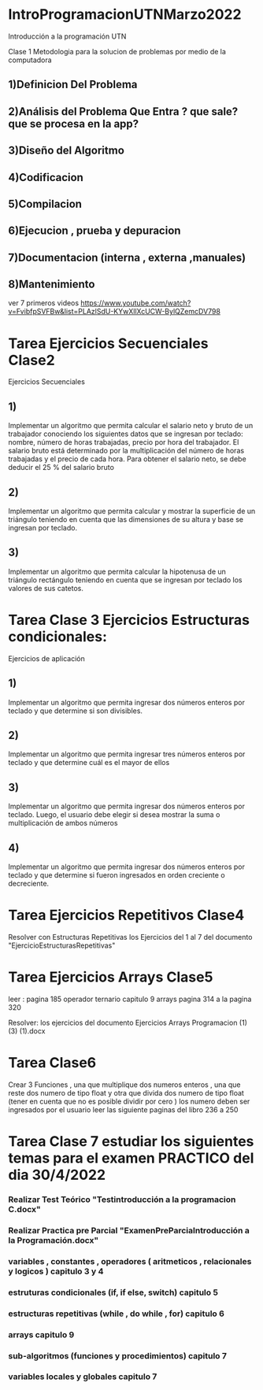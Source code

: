 # IntroProgramacionUTNMarzo2022
Introducción a la programación UTN

Clase 1
	Metodologia para la solucion de problemas por medio de la computadora

## 1)Definicion Del Problema
## 2)Análisis del Problema Que Entra ? que sale? que se procesa en la app?
## 3)Diseño del Algoritmo 
## 4)Codificacion
## 5)Compilacion
## 6)Ejecucion , prueba y depuracion
## 7)Documentacion (interna , externa  ,manuales)
## 8)Mantenimiento 

ver 7 primeros videos https://www.youtube.com/watch?v=FvibfpSVFBw&list=PLAzlSdU-KYwXllXcUCW-BylQZemcDV798

# Tarea Ejercicios Secuenciales Clase2 
Ejercicios Secuenciales 

## 1)
Implementar un algoritmo que permita calcular el salario neto y bruto 
de un trabajador conociendo los siguientes datos que se ingresan por 
teclado: nombre, número de horas trabajadas, precio por hora del 
trabajador. El salario bruto está determinado por la multiplicación del 
número de horas trabajadas y el precio de cada hora. Para obtener el 
salario neto, se debe deducir el 25 % del salario bruto

## 2) 
Implementar un algoritmo que permita calcular y mostrar la superficie 
de un triángulo teniendo en cuenta que las dimensiones de su altura y base 
se ingresan por teclado.

## 3)
Implementar un algoritmo que permita calcular la hipotenusa de un 
triángulo rectángulo teniendo en cuenta que se ingresan por teclado los 
valores de sus catetos.


# Tarea Clase 3 Ejercicios Estructuras condicionales:

Ejercicios de aplicación

## 1)
Implementar un algoritmo que permita ingresar dos números enteros 
por teclado y que determine si son divisibles.

## 2)
Implementar un algoritmo que permita ingresar tres números enteros 
por teclado y que determine cuál es el mayor de ellos

## 3) 
Implementar un algoritmo que permita ingresar dos números enteros 
por teclado. Luego, el usuario debe elegir si desea mostrar la suma o 
multiplicación de ambos números


## 4)
Implementar un algoritmo que permita ingresar dos números enteros 
por teclado y que determine si fueron ingresados en orden creciente o 
decreciente.

# Tarea Ejercicios Repetitivos Clase4 
Resolver con Estructuras Repetitivas los Ejercicios del 1 al 7 del documento "EjercicioEstructurasRepetitivas"  

# Tarea Ejercicios Arrays Clase5 
leer :
pagina 185 operador ternario
capitulo 9 arrays pagina 314 a la pagina 320

Resolver: los ejercicios del documento Ejercicios Arrays Programacion (1) (3) (1).docx

# Tarea Clase6 
Crear 3 Funciones , una que multiplique dos numeros enteros , una que reste dos numero de tipo float y otra que divida dos numero de tipo float  (tener en cuenta que no es posible dividir por cero )
los numero deben ser ingresados por el usuario 
leer las siguiente paginas del libro 236 a 250

# Tarea Clase 7 estudiar los siguientes temas para el examen PRACTICO del dia 30/4/2022
 ### Realizar Test Teórico "Testintroducción a la programacion C.docx"
 ### Realizar Practica pre Parcial "ExamenPreParcialntroducción a la Programación.docx"
 ### variables , constantes , operadores ( aritmeticos , relacionales y logicos ) capitulo 3 y 4
 ### estruturas condicionales (if, if else, switch) capitulo 5
 ### estructuras repetitivas (while , do while , for) capitulo 6
 ### arrays capitulo 9
 ### sub-algoritmos (funciones y procedimientos) capitulo 7
 ### variables locales y globales capitulo 7
 
